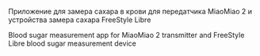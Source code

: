 Приложение для замера сахара в крови для передатчика MiaoMiao 2 и устройства замера сахара FreeStyle Libre

Blood sugar measurement app for MiaoMiao 2 transmitter and FreeStyle Libre blood sugar measurement device
